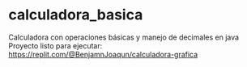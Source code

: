 # calculadora_basica
Calculadora con operaciones básicas y manejo de decimales en java
Proyecto listo para ejecutar:
https://replit.com/@BenjamnJoaqun/calculadora-grafica
